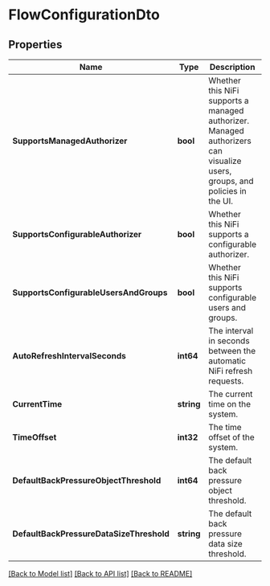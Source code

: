 # FlowConfigurationDto

## Properties
Name | Type | Description | Notes
------------ | ------------- | ------------- | -------------
**SupportsManagedAuthorizer** | **bool** | Whether this NiFi supports a managed authorizer. Managed authorizers can visualize users, groups, and policies in the UI. | [optional] [default to null]
**SupportsConfigurableAuthorizer** | **bool** | Whether this NiFi supports a configurable authorizer. | [optional] [default to null]
**SupportsConfigurableUsersAndGroups** | **bool** | Whether this NiFi supports configurable users and groups. | [optional] [default to null]
**AutoRefreshIntervalSeconds** | **int64** | The interval in seconds between the automatic NiFi refresh requests. | [optional] [default to null]
**CurrentTime** | **string** | The current time on the system. | [optional] [default to null]
**TimeOffset** | **int32** | The time offset of the system. | [optional] [default to null]
**DefaultBackPressureObjectThreshold** | **int64** | The default back pressure object threshold. | [optional] [default to null]
**DefaultBackPressureDataSizeThreshold** | **string** | The default back pressure data size threshold. | [optional] [default to null]

[[Back to Model list]](../README.md#documentation-for-models) [[Back to API list]](../README.md#documentation-for-api-endpoints) [[Back to README]](../README.md)

